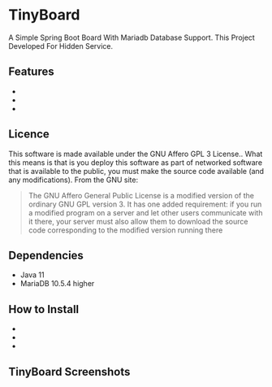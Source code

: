 # TinyBoard
A Simple Spring Boot Board With Mariadb Database Support. This Project Developed For Hidden Service.

## Features
*
*
*


## Licence
This software is made available under the GNU Affero GPL 3 License.. What this means is that is you deploy this software as part of networked software that is available to the public, you must make the source code available (and any modifications).
From the GNU site:
> The GNU Affero General Public License is a modified version of the ordinary GNU GPL version 3. It has one added requirement: if you run a modified program on a server and let other users communicate with it there, your server must also allow them to download the source code corresponding to the modified version running there

## Dependencies
* Java 11
* MariaDB 10.5.4 higher

## How to Install
*
*
*

## TinyBoard Screenshots
